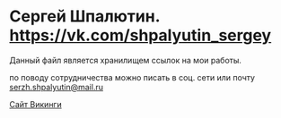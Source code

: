 # Сергей Шпалютин. https://vk.com/shpalyutin_sergey

Данный файл является хранилищем ссылок на мои работы.

по поводу сотрудничества можно писать в соц. сети или почту serzh.shpalyutin@mail.ru

[Сайт Викинги](https://serzh-shpalyutin.github.io/vikings/)
